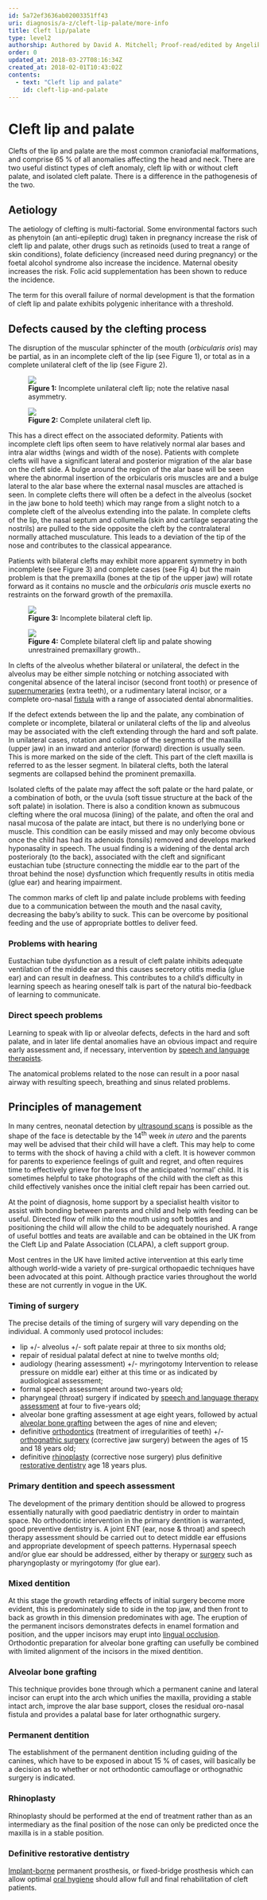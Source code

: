 ```yaml
---
id: 5a72ef3636ab02003351ff43
uri: diagnosis/a-z/cleft-lip-palate/more-info
title: Cleft lip/palate
type: level2
authorship: Authored by David A. Mitchell; Proof-read/edited by Angelika Sebald
order: 0
updated_at: 2018-03-27T08:16:34Z
created_at: 2018-02-01T10:43:02Z
contents:
  - text: "Cleft lip and palate"
    id: cleft-lip-and-palate
---
```


<h1 id="cleft-lip-and-palate">Cleft lip and palate</h1>
<p>Clefts of the lip and palate are the most common craniofacial
    malformations, and comprise 65 % of all anomalies affecting
    the head and neck. There are two useful distinct types of
    cleft anomaly, cleft lip with or without cleft palate, and
    isolated cleft palate. There is a difference in the pathogenesis
    of the two.</p>
<h2>Aetiology</h2>
<p>The aetiology of clefting is multi-factorial. Some environmental
    factors such as phenytoin (an anti-epileptic drug) taken
    in pregnancy increase the risk of cleft lip and palate, other
    drugs such as retinoids (used to treat a range of skin conditions),
    folate deficiency (increased need during pregnancy) or the
    foetal alcohol syndrome also increase the incidence. Maternal
    obesity increases the risk. Folic acid supplementation has
    been shown to reduce the incidence.</p>
<p>The term for this overall failure of normal development is that
    the formation of cleft lip and palate exhibits polygenic
    inheritance with a threshold.</p>
<h2>Defects caused by the clefting process</h2>
<p>The disruption of the muscular sphincter of the mouth (<i>orbicularis oris</i>)
    may be partial, as in an incomplete cleft of the lip (see
    Figure 1), or total as in a complete unilateral cleft of
    the lip (see Figure 2).  </p>
<figure><img src="/diagnosis-list-cleft-lip-palate-level2-figure1.jpg">
    <figcaption><strong>Figure 1:</strong> Incomplete unilateral cleft lip;
        note the relative nasal asymmetry.</figcaption>
</figure>
<figure><img src="/diagnosis-list-cleft-lip-palate-level2-figure2.jpg">
    <figcaption><strong>Figure 2:</strong> Complete unilateral cleft lip.</figcaption>
</figure>
<p>This has a direct effect on the associated deformity. Patients
    with incomplete cleft lips often seem to have relatively
    normal alar bases and intra alar widths (wings and width
    of the nose). Patients with complete clefts will have a significant
    lateral and posterior migration of the alar base on the cleft
    side. A bulge around the region of the alar base will be
    seen where the abnormal insertion of the orbicularis oris
    muscles are and a bulge lateral to the alar base where the
    external nasal muscles are attached is seen. In complete
    clefts there will often be a defect in the alveolus (socket
    in the jaw bone to hold teeth) which may range from a slight
    notch to a complete cleft of the alveolus extending into
    the palate. In complete clefts of the lip, the nasal septum
    and collumella (skin and cartilage separating the nostrils)
    are pulled to the side opposite the cleft by the contralateral
    normally attached musculature. This leads to a deviation
    of the tip of the nose and contributes to the classical appearance.</p>
<p>Patients with bilateral clefts may exhibit more apparent symmetry
    in both incomplete (see Figure 3) and complete cases (see
    Fig 4) but the main problem is that the premaxilla (bones
    at the tip of the upper jaw) will rotate forward as it contains
    no muscle and the <i>orbicularis oris</i> muscle exerts no
    restraints on the forward growth of the premaxilla.</p>
<figure><img src="/diagnosis-list-cleft-lip-palate-level2-figure3.jpg">
    <figcaption><strong>Figure 3:</strong> Incomplete bilateral cleft lip.</figcaption>
</figure>
<figure><img src="/diagnosis-list-cleft-lip-palate-level2-figure4.jpg">
    <figcaption><strong>Figure 4:</strong> Complete bilateral cleft lip and
        palate showing unrestrained premaxillary growth..</figcaption>
</figure>
<p>In clefts of the alveolus whether bilateral or unilateral, the
    defect in the alveolus may be either simple notching or notching
    associated with congenital absence of the lateral incisor
    (second front tooth) or presence of <a href="/diagnosis/a-z/ectopic-teeth">supernumeraries</a>    (extra teeth), or a rudimentary lateral incisor, or a complete
    oro-nasal <a href="/diagnosis/a-z/fistula">fistula</a> with
    a range of associated dental abnormalities.</p>
<p>If the defect extends between the lip and the palate, any combination
    of complete or incomplete, bilateral or unilateral clefts
    of the lip and alveolus may be associated with the cleft
    extending through the hard and soft palate. In unilateral
    cases, rotation and collapse of the segments of the maxilla
    (upper jaw) in an inward and anterior (forward) direction
    is usually seen. This is more marked on the side of the cleft.
    This part of the cleft maxilla is referred to as the lesser
    segment. In bilateral clefts, both the lateral segments are
    collapsed behind the prominent premaxilla.</p>
<p>Isolated clefts of the palate may affect the soft palate or the
    hard palate, or a combination of both, or the uvula (soft
    tissue structure at the back of the soft palate) in isolation.
    There is also a condition known as submucous clefting where
    the oral mucosa (lining) of the palate, and often the oral
    and nasal mucosa of the palate are intact, but there is no
    underlying bone or muscle. This condition can be easily missed
    and may only become obvious once the child has had its adenoids
    (tonsils) removed and develops marked hyponasality in speech.
    The usual finding is a widening of the dental arch posterioraly
    (to the back), associated with the cleft and significant
    eustachian tube (structure connecting the middle ear to the
    part of the throat behind the nose) dysfunction which frequently
    results in otitis media (glue ear) and hearing impairment.</p>
<p>The common marks of cleft lip and palate include problems with
    feeding due to a communication between the mouth and the
    nasal cavity, decreasing the baby’s ability to suck. This
    can be overcome by positional feeding and the use of appropriate
    bottles to deliver feed.</p>
<h3>Problems with hearing</h3>
<p>Eustachian tube dysfunction as a result of cleft palate inhibits
    adequate ventilation of the middle ear and this causes secretory
    otitis media (glue ear) and can result in deafness. This
    contributes to a child’s difficulty in learning speech as
    hearing oneself talk is part of the natural bio-feedback
    of learning to communicate.</p>
<h3>Direct speech problems</h3>
<p>Learning to speak with lip or alveolar defects, defects in the
    hard and soft palate, and in later life dental anomalies
    have an obvious impact and require early assessment and,
    if necessary, intervention by <a href="/help/salt">speech and language therapists</a>.</p>
<p>The anatomical problems related to the nose can result in a poor
    nasal airway with resulting speech, breathing and sinus related
    problems.</p>
<h2>Principles of management</h2>
<p>In many centres, neonatal detection by <a href="/diagnosis/tests/ultrasound">ultrasound scans</a>    is possible as the shape of the face is detectable by the
    14<sup>th</sup> week <i>in utero</i> and the parents may
    well be advised that their child will have a cleft. This
    may help to come to terms with the shock of having a child
    with a cleft. It is however common for parents to experience
    feelings of guilt and regret, and often requires time to
    effectively grieve for the loss of the anticipated ‘normal’
    child. It is sometimes helpful to take photographs of the
    child with the cleft as this child effectively vanishes once
    the initial cleft repair has been carried out.</p>
<p>At the point of diagnosis, home support by a specialist health
    visitor to assist with bonding between parents and child
    and help with feeding can be useful. Directed flow of milk
    into the mouth using soft bottles and positioning the child
    will allow the child to be adequately nourished. A range
    of useful bottles and teats are available and can be obtained
    in the UK from the Cleft Lip and Palate Association (CLAPA),
    a cleft support group.</p>
<p>Most centres in the UK have limited active intervention at this
    early time although world-wide a variety of pre-surgical
    orthopaedic techniques have been advocated at this point.
    Although practice varies throughout the world these are not
    currently in vogue in the UK.</p>
<h3>Timing of surgery</h3>
<p>The precise details of the timing of surgery will vary depending
    on the individual. A commonly used protocol includes:</p>
<ul>
    <li>lip +/- alveolus +/- soft palate repair at three to six months
        old;</li>
    <li>repair of residual palatal defect at nine to twelve months
        old;</li>
    <li>audiology (hearing assessment) +/- myringotomy Intervention
        to release pressure on middle ear) either at this time
        or as indicated by audiological assessment;</li>
    <li>formal speech assessment around two-years old;</li>
    <li>pharyngeal (throat) surgery if indicated by <a href="/help/salt">speech and language therapy assessment</a>        at four to five-years old;</li>
    <li>alveolar bone grafting assessment at age eight years, followed
        by actual <a href="/treatment/surgery/cleft-lip-palate">alveolar bone grafting</a>        between the ages of nine and eleven;</li>
    <li>definitive <a href="/diagnosis/a-z/ectopic-teeth">orthodontics</a>        (treatment of irregularities of teeth) +/- <a href="/treatment/surgery/jaw-disproportion">orthognathic surgery</a>        (corrective jaw surgery) between the ages of 15 and 18
        years old;</li>
    <li>definitive <a href="/treatment/surgery/facial-appearance">rhinoplasty</a>        (corrective nose surgery) plus definitive <a href="/treatment/restorative-dentistry">restorative dentistry</a>        age 18 years plus.</li>
</ul>
<h3>Primary dentition and speech assessment</h3>
<p>The development of the primary dentition should be allowed to
    progress essentially naturally with good paediatric dentistry
    in order to maintain space. No orthodontic intervention in
    the primary dentition is warranted, good preventive dentistry
    is. A joint ENT (ear, nose &amp; throat) and speech therapy
    assessment should be carried out to detect middle ear effusions
    and appropriate development of speech patterns. Hypernasal
    speech and/or glue ear should be addressed, either by therapy
    or <a href="/treatment/surgery/jaw-disproportion">surgery</a>    such as pharyngoplasty or myringotomy (for glue ear).</p>
<h3>Mixed dentition</h3>
<p>At this stage the growth retarding effects of initial surgery
    become more evident, this is predominately side to side in
    the top jaw, and then front to back as growth in this dimension
    predominates with age. The eruption of the permanent incisors
    demonstrates defects in enamel formation and position, and
    the upper incisors may erupt into <a href="/diagnosis/a-z/jaw-disproportion">lingual occlusion</a>.
    Orthodontic preparation for alveolar bone grafting can usefully
    be combined with limited alignment of the incisors in the
    mixed dentition.</p>
<h3>Alveolar bone grafting</h3>
<p>This technique provides bone through which a permanent canine
    and lateral incisor can erupt into the arch which unifies
    the maxilla, providing a stable intact arch, improve the
    alar base support, closes the residual oro-nasal fistula
    and provides a palatal base for later orthognathic surgery.</p>
<h3>Permanent dentition</h3>
<p>The establishment of the permanent dentition including guiding
    of the canines, which have to be exposed in about 15 % of
    cases, will basically be a decision as to whether or not
    orthodontic camouflage or orthognathic surgery is indicated.</p>
<h3>Rhinoplasty</h3>
<p>Rhinoplasty should be performed at the end of treatment rather
    than as an intermediary as the final position of the nose
    can only be predicted once the maxilla is in a stable position.</p>
<h3>Definitive restorative dentistry</h3>
<p><a href="/treatment/surgery/implants/getting-started">Implant-borne</a> permanent
    prosthesis, or fixed-bridge prosthesis which can allow optimal
    <a href="/help/oral-hygiene">oral hygiene</a> should allow
    full and final rehabilitation of cleft patients.</p>
